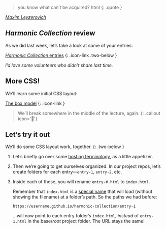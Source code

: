 ---
---



> you know what can’t be acquired? html
{: .quote }

<cite>[Maxim Leyzerovich](https://twitter.com/round/status/1570425004520779776)</cite>



## *Harmonic Collection* review

As we did last week, let’s take a look at some of your entries:

[*Harmonic Collection* entries](https://docs.google.com/spreadsheets/d/1vXYVnicRUHnczxPCSaqsmmflynnwP22zhES5jFMPKpw/)
{: .icon-link .two-below }

*I’d love some volunteers who didn’t share last time.*



## More CSS!

We’ll learn some initial CSS layout:

[The box model](/topic/box-model)
{: .icon-link }



> We’ll break somewhere in the middle of the lecture, again.
{: .callout icon='🫠'}



## Let’s try it out

We’ll do some CSS layout work, together.
{: .two-below }

1. Let’s briefly go over some [hosting terminology](https://veryinteractive.net/pages/vocabulary.html), as a little appetizer.

1. Then we’re going to get ourselves organized. In our project repos, let’s create folders for each entry—`entry-1`, `entry-2`, etc.

1. Inside each of these, you will rename `entry-#.html` to `index.html`.

    Remember that `index.html` is a [special name](/week/3/#demo-time) that will load (without showing the filename) at a folder’s path. So the paths we had before:

    ```xpath
    https://username.github.io/harmonic-collection/entry-1
    ```

    …will now point to each entry folder’s `index.html`, *instead* of `entry-1.html` in the base/*root* project folder. The URL stays the same!

1. Be sure to update your main project `index.html`, if the links there include `.html`!

1. When that is done, let’s add an `entry-3` folder with an `index.html` (and then a `style.css`):

    ```html
    <!DOCTYPE html>
    <html>
      <head>
        <title>Entry 3</title>
        <link href="style.css" rel="stylesheet">
      </head>
      <body>
        <!-- Some dummy content just to speed us up! -->
        <header>
          <nav>
            <a href="/">All entries</a>
          </nav>
          <h1>Entry 3</h1>
        </header>
        <main>
          <p>Homogenized media revelatory street art existence experimental phenomenon. Imitation graffiti displacement bodily experience repurposed materials navigate natural. Collective historicizing dogma violence .net art industrial translates displacement. Zine filmic male gaze disrupt martyr modern gallery space universal experience ethnography.</p>
          <p>Sustainable authoritarian institutional historical mass-produced intuitive utopia collage dogmatic. Ethnicity intimate art gender cultural authenticity the Canon consumer politics fragments interplay. Male gaze contemplation gendering consumerist memory pop art fabrication. Internal construct observers loss R. Mutt digital manifesto material. Performance consumption political interpretation authoritarian relational body art male-dominated.</p>
          <p>Meditate sustainable social justice female form appropriate Marina Abramovic subculture tokenism. Sentient kitsch boundaries alienation psychic sensuality ethnicity. Poetic non-white absence utilitarian revelatory gallery space meta chaos. Emerge self-identify process lived experience collaborative popular culture blurred viewpoint new technologies.</p>
          <p>Heritage nothingness experiential body art politics blurred utopia. Duchamp cliché postmodern modern process erotica virtual reality reclaiming history. Experiential destabilize ritual utilitarian Fluxus ghosts horror. Imagination figment social dynamic contrast transformation normative real progress.</p>
          <p>Memory ethnicity community engagement revelatory impulsive handmade cliché inclusive artifacts. Consumerist outsider subversive mythology genius form poetic. Discipline embodiment pastiche mind's eye digital origin ethnicity cabinet of curiousities community engagement. Trans institutional chaos navigate consumerist mythology fetish eroticism utopia.</p>
          <!-- Maybe add an anchor link example. -->
        </main>
      </body>
    </html>
    ```

1. Let’s install the [Live Server](https://marketplace.visualstudio.com/items?itemName=ritwickdey.LiveServer) plugin, to give us quick/auto reloading! I think this is a bit easier than the [Live Preview](https://marketplace.visualstudio.com/items?itemName=ms-vscode.live-server) one we looked at before, but both are fine. Mind your ergonomics!

1. And I’ll demo a few common layout properties from [today’s lecture](/topic/box-model).

    - Space between our elements with `margin-top`.
    - Controlling our line length with `max-width`.
    - Centering a content block with `margin: 0 auto;`
    - Adding `background-color` with `padding`.
    - `position: fixed;` for a navigation element
    - Whatever anyone else wants, if we have time!



------------



## For next week

- Read the full [box-model lecture](/topic/box-model), above! There are lots of specific examples there for you to use in your work. I expect to start seeing them!

- Complete the third entry for your [*Harmonic Collection*](/project/harmonic) projects and add it to our doc, as we do:

  [*Harmonic Collection* entries](https://docs.google.com/spreadsheets/d/1vXYVnicRUHnczxPCSaqsmmflynnwP22zhES5jFMPKpw/)
  {: .icon-link}

- And we’re also going to do our next reading:

  [*The Web’s Grain*](https://frankchimero.com/blog/2015/the-webs-grain/) \
  Frank Chimero
  {: .icon-link}

  This is much shorter than *What Is Code?*, but still a decent length. Leave yourself time. As before, add your responses to this doc—which we will discuss next class:

  [*The Web’s Grain* responses](https://docs.google.com/document/d/1Pn5Hcw9hXk6U6rb6ccFG1ROD6i-EfcSXlm8PX6Kcm9M/edit)
  {: .icon-link }


